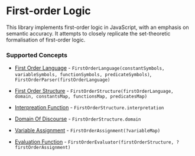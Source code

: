 # First-order Logic

This library implements first-order logic in JavaScript, with an emphasis on semantic accuracy. It attempts to closely 
replicate the set-theoretic formalisation of first-order logic.


### Supported Concepts 

* [First Order Language](https://en.wikipedia.org/wiki/First-order_logic#Syntax) - `FirstOrderLanguage(constantSymbols, variableSymbols, functionSymbols, predicateSymbols)`, `FirstOrderParser(firstOrderLanguage)`

* [First Order Structure](https://en.wikipedia.org/wiki/First-order_logic#Semantics) - `FirstOrderStructure(firstOrderLanguage, domain, constantsMap, functionsMap, predicatesMap)`

* [Interpreation Function](https://en.wikipedia.org/wiki/Interpretation_(logic)) - `FirstOrderStructure.interpretation`

* [Domain Of Discourse](https://en.wikipedia.org/wiki/Domain_of_discourse) - `FirstOrderStructure.domain`

* [Variable Assignment](https://en.wikipedia.org/wiki/First-order_logic#Free_and_bound_variables) - `FirstOrderAssignment(?variableMap)`

* [Evaluation Function](https://en.wikipedia.org/wiki/First-order_logic#Free_and_bound_variables) - `FirstOrderEvaluator(firstOrderStructure, ?firstOrderAssignment)`


```js

```
